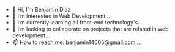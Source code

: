 - 👋 Hi, I’m Benjamin Diaz
- 👀 I’m interested in Web Development...
- 🌱 I’m currently learning all front-end technology's...
- 💞️ I’m looking to collaborate on projects that are related in web development...
- 📫 How to reach me: benjamin14005@gmail.com ...

